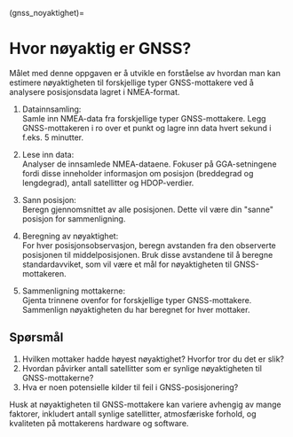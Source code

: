 (gnss_noyaktighet)=
# Hvor nøyaktig er GNSS?

Målet med denne oppgaven er å utvikle en forståelse av hvordan man kan estimere nøyaktigheten til forskjellige typer GNSS-mottakere ved å analysere posisjonsdata lagret i NMEA-format.


1. Datainnsamling: </br> Samle inn NMEA-data fra forskjellige typer GNSS-mottakere. Legg GNSS-mottakeren i ro over et punkt og lagre inn data hvert sekund i f.eks. 5 minutter.

2. Lese inn data: </br>
Analyser de innsamlede NMEA-dataene. Fokuser på GGA-setningene fordi disse inneholder informasjon om posisjon (breddegrad og lengdegrad), antall satellitter og HDOP-verdier.

3. Sann posisjon: </br>
Beregn gjennomsnittet av alle posisjonen. Dette vil være din "sanne" posisjon for sammenligning.

4. Beregning av nøyaktighet: </br>
For hver posisjonsobservasjon, beregn avstanden fra den observerte posisjonen til middelposisjonen. Bruk disse avstandene til å beregne standardavviket, som vil være et mål for nøyaktigheten til GNSS-mottakeren.

5. Sammenligning mottakerne: </br>
Gjenta trinnene ovenfor for forskjellige typer GNSS-mottakere. Sammenlign nøyaktigheten du har beregnet for hver mottaker.


## Spørsmål

1. Hvilken mottaker hadde høyest nøyaktighet? Hvorfor tror du det er slik?
2. Hvordan påvirker antall satellitter som er synlige nøyaktigheten til GNSS-mottakerne?
3. Hva er noen potensielle kilder til feil i GNSS-posisjonering?

Husk at nøyaktigheten til GNSS-mottakere kan variere avhengig av mange faktorer, inkludert antall synlige satellitter, atmosfæriske forhold, og kvaliteten på mottakerens hardware og software.